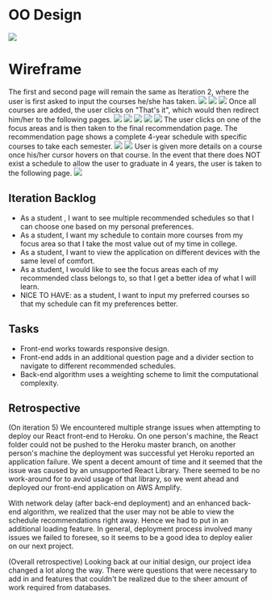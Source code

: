 # OO Design

![](assets/oose_ood_update.jpg)


# Wireframe
The first and second page will remain the same as Iteration 2, where the user is first asked to input the courses he/she has taken.
![](assets/it2_p1v1.jpg)
![](assets/it2_p1v2.jpg)
![](assets/it3_p1.jpg)
Once all courses are added, the user clicks on "That's it", which would then redirect him/her to the following pages.
![](assets/it5_1.jpg)
![](assets/it5_21.jpg)
![](assets/it5_22.jpg)
![](assets/it5_23.jpg)
![](assets/it5_3.jpg)
The user clicks on one of the focus areas and is then taken to the final recommendation page. The recommendation page shows a complete 4-year schedule with specific courses to take each semester.
![](assets/it5_41.jpg)
![](assets/it5_42.jpg)
User is given more details on a course once his/her cursor hovers on that course. In the event that there does NOT exist a schedule to allow the user to graduate in 4 years, the user is taken to the following page. 
![](assets/it4_3.JPG)


## Iteration Backlog
- As a student , I want to see multiple recommended schedules so that I can choose one based on my personal preferences. 
- As a student, I want my schedule to contain more courses from my focus area so that I take the most value out of my time in college. 
- As a student, I want to view the application on different devices with the same level of comfort. 
- As a student, I would like to see the focus areas each of my recommended class belongs to, so that I get a better idea of what I will learn. 
- NICE TO HAVE: as a student, I want to input my preferred courses so that my schedule can fit my preferences better. 

## Tasks
- Front-end works towards responsive design. 
- Front-end adds in an additional question page and a divider section to navigate to different recommended schedules. 
- Back-end algorithm uses a weighting scheme to limit the computational complexity.

## Retrospective
(On iteration 5)
We encountered multiple strange issues when attempting to deploy our React front-end to Heroku. On one person's machine, the React folder could not be pushed to the Heroku master branch, on another person's machine the deployment was successful yet Heroku reported an application failure. We spent a decent amount of time and it seemed that the issue was caused by an unsupported React Library. There seemed to be no work-around for to avoid usage of that library, so we went ahead and deployed our front-end application on AWS Amplify. 

With network delay (after back-end deployment) and an enhanced back-end algorithm, we realized that the user may not be able to view the schedule recommendations right away. Hence we had to put in an additional loading feature. In general, deployment process involved many issues we failed to foresee, so it seems to be a good idea to deploy ealier on our next project. 

(Overall retrospective)
Looking back at our initial design, our project idea changed a lot along the way. There were questions that were necessary to add in and features that couldn't be realized due to the sheer amount of work required from databases. 
